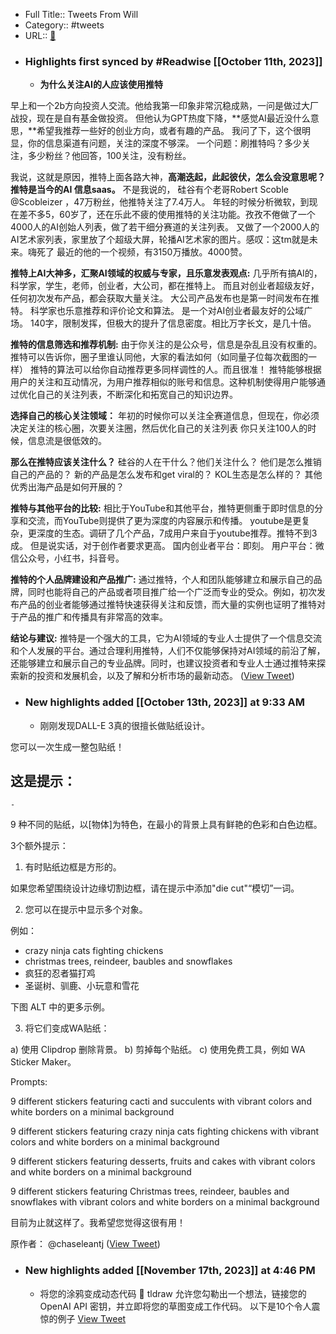 - Full Title:: Tweets From Will
- Category:: #tweets
- URL:: [🔗](https://twitter.com/FinanceYF5)
- ### Highlights first synced by #Readwise [[October 11th, 2023]]
    - **为什么关注AI的人应该使用推特**

早上和一个2b方向投资人交流。他给我第一印象非常沉稳成熟，一问是做过大厂战投，现在是自有基金做投资。
但他认为GPT热度下降，**感觉AI最近没什么意思，**希望我推荐一些好的创业方向，或者有趣的产品。
我问了下，这个很明显，你的信息渠道有问题，关注的深度不够深。
一个问题：刷推特吗？多少关注，多少粉丝？他回答，100关注，没有粉丝。

我说，这就是原因，推特上面各路大神，**高潮迭起，此起彼伏，怎么会没意思呢？**
**推特是当今的AI 信息saas。**
不是我说的，
硅谷有个老哥Robert Scoble @Scobleizer ，47万粉丝，他推特关注了7.4万人。
年轻的时候分析微软，到现在差不多5，60岁了，还在乐此不疲的使用推特的关注功能。孜孜不倦做了一个4000人的AI创始人列表，做了若干细分赛道的关注列表。
又做了一个2000人的AI艺术家列表，家里放了个超级大屏，轮播AI艺术家的图片。感叹：这tm就是未来。嗨死了
最近的他的一个视频，有3150万播放。4000赞。

**推特上AI大神多，汇聚AI领域的权威与专家，且乐意发表观点:**
几乎所有搞AI的，科学家，学生，老师，创业者，大公司，都在推特上。
而且对创业者超级友好，任何初次发布产品，都会获取大量关注。
大公司产品发布也是第一时间发布在推特。
科学家也乐意推荐和评价论文和算法。
是一个对AI创业者最友好的公域广场。
140字，限制发挥，但极大的提升了信息密度。相比万字长文，是几十倍。

**推特的信息筛选和推荐机制:**
由于你关注的是公众号，信息是杂乱且没有权重的。
推特可以告诉你，圈子里谁认同他，大家的看法如何（如同量子位每次截图的一样）
推特的算法可以给你自动推荐更多同样调性的人。而且很准！
推特能够根据用户的关注和互动情况，为用户推荐相似的账号和信息。这种机制使得用户能够通过优化自己的关注列表，不断深化和拓宽自己的知识边界。

**选择自己的核心关注领域：**
年初的时候你可以关注全赛道信息，但现在，你必须决定关注的核心圈，次要关注圈，然后优化自己的关注列表
你只关注100人的时候，信息流是很低效的。

**那么在推特应该关注什么？**
硅谷的人在干什么？他们关注什么？
他们是怎么推销自己的产品的？
新的产品是怎么发布和get viral的？
KOL生态是怎么样的？
其他优秀出海产品是如何开展的？

**推特与其他平台的比较:**
相比于YouTube和其他平台，推特更侧重于即时信息的分享和交流，而YouTube则提供了更为深度的内容展示和传播。
youtube是更复杂，更深度的生态。调研了几个产品，7成用户来自于youtube推荐。推特不到3成。
但是说实话，对于创作者要求更高。
国内创业者平台：即刻。
用户平台：微信公众号，小红书，抖音号。

**推特的个人品牌建设和产品推广:**
通过推特，个人和团队能够建立和展示自己的品牌，同时也能将自己的产品或者项目推广给一个广泛而专业的受众。例如，初次发布产品的创业者能够通过推特快速获得关注和反馈，而大量的实例也证明了推特对于产品的推广和传播具有非常高的效率。

**结论与建议:**
推特是一个强大的工具，它为AI领域的专业人士提供了一个信息交流和个人发展的平台。通过合理利用推特，人们不仅能够保持对AI领域的前沿了解，还能够建立和展示自己的专业品牌。同时，也建议投资者和专业人士通过推特来探索新的投资和发展机会，以及了解和分析市场的最新动态。 ([View Tweet](https://twitter.com/FinanceYF5/status/1711441029050884292))
- ### New highlights added [[October 13th, 2023]] at 9:33 AM
    - 刚刚发现DALL-E 3真的很擅长做贴纸设计。

您可以一次生成一整包贴纸！

这是提示：
-
    - 
9 种不同的贴纸，以[物体]为特色，在最小的背景上具有鲜艳的色彩和白色边框。

3个额外提示：

1. 有时贴纸边框是方形的。

如果您希望围绕设计边缘切割边框，请在提示中添加"die cut"“模切”一词。

2. 您可以在提示中显示多个对象。

例如：
- crazy ninja cats fighting chickens 
- christmas trees, reindeer, baubles and snowflakes
- 疯狂的忍者猫打鸡
- 圣诞树、驯鹿、小玩意和雪花

下图 ALT 中的更多示例。

3. 将它们变成WA贴纸：

a) 使用 Clipdrop 删除背景。
b) 剪掉每个贴纸。
c) 使用免费工具，例如 WA Sticker Maker。

Prompts:

9 different stickers featuring cacti and succulents with vibrant colors and white borders on a minimal background

9 different stickers featuring crazy ninja cats fighting chickens with vibrant colors and white borders on a minimal background

9 different stickers featuring desserts, fruits and cakes with vibrant colors and white borders on a minimal background

9 different stickers featuring Christmas trees, reindeer, baubles and snowflakes with vibrant colors and white borders on a minimal background

目前为止就这样了。我希望您觉得这很有用！

原作者：
@chaseleantj ([View Tweet](https://twitter.com/FinanceYF5/status/1712322313981677797))
- ### New highlights added [[November 17th, 2023]] at 4:46 PM
    - 将您的涂鸦变成动态代码 🤯 
tldraw 允许您勾勒出一个想法，链接您的 OpenAI API 密钥，并立即将您的草图变成工作代码。
以下是10个令人震惊的例子 [View Tweet](https://twitter.com/FinanceYF5/status/1725410074435420611)
